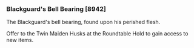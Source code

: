 ### Blackguard's Bell Bearing [8942]

The Blackguard's bell bearing, found upon his perished flesh.

Offer to the Twin Maiden Husks at the Roundtable Hold to gain access to new items.